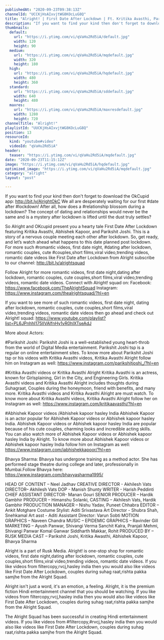 ```yaml
---
publishedAt: "2020-09-23T09:38:13Z"
channelId: "UCCKjHsAIxvjtWG8KOcLuG8Q"
title: "Alright! | First Date After Lockdown | Ft. Kritika Avasthi, Parikshit Joshi & Abhishek Kapoor"
description: "If you want to find your kind then don't forget to download the OkCupid app: http://bit.ly/AlrightOkC\nWe all are desperately waiting for our first #date after #lockdown! After all, how does a #relationship blossom during a lockdown? The concept of dating and relationships would never be the same and is a mystery after lockdown is lifted until the dust truly settles?\n\nSo Alright and OKcupid present you a hearty tale First Date After Lockdown featuring Kritika Avasthi, Abhishek Kapoor, and Parikshit Joshi. This is a story of a nervous couple meeting each other after lockdown. So, get ready, and let’s watch ahead what happens to this date planned post lockdown. For more such #romantic videos, first date night, #dating after lockdown, romantic couples, cute #couples,short films,viral video,trending videos, romantic date videos like First Date after Lockdown from Alright subscribe to our channel: http://bit.ly/alrightsquad\n\nFollow Alright for more romantic videos, first date night,dating after lockdown, romantic couples, cute couples,short films,viral video,trending videos, romantic date videos. Connect with Alright! squad on:\nFacebook: https://www.facebook.com/TheAlrightSquad\nInstagram: https://www.instagram.com/thealrightsquad/?hl=en\n\nIf you want to see more of such romantic videos, first date night, dating after lockdown, romantic couples, cute couples,short films,viral video,trending videos, romantic date videos then go ahead and check out Alright! squad: https://www.youtube.com/playlist?list=PL6JPnhhI175lIVAlfnHy1vR0hlXTseAdJ\n\nMore about Actors:\n\n#Parikshit Joshi: Parikshit Joshi is a well-established young heart-throb from the world of Digital Media entertainment. Parikshit Joshi tsp is a regular on online entertainment sites. To know more about Parikshit Joshi tsp or his videos with Kritika Avasthi videos, Kritika Avasthi Alright follow him on Instagram as well: https://www.instagram.com/parikshitjoshi_/?hl=en\n\n#Kritika Avasthi videos or Kritika Avasthi Alright\nKritika Avasthi is an actress, known for Girlsplaining, Girl in the City, and Engineering Girls. Kritika Avasthi videos and Kritika Avasthi Alright includes thoughts during Suhagraat, Couples during the honeymoon, friend with benefits, and many more. Kritika Avasthi videos and Kritika Avasthi Alright are must watch. To know more about Kritika Avasthi videos, Kritika Avasthi Alright follow her on Instagram as well: https://www.instagram.com/kritikaavasthi/?hl=en\n\n#Abhishek Kapoor videos /Abhishek kapoor hasley India \nAbhishek Kapoor is an actor popular for Abhishek Kapoor videos or Abhishek kapoor hasley India. Abhishek Kapoor videos or Abhishek kapoor hasley India are popular because of his cute couples, charming looks and incredible acting skills. You can also watch more of Abhishek Kapoor videos or Abhishek kapoor hasley India by Alright. To know more about Abhishek Kapoor videos or Abhishek kapoor hasley India follow him on Instagram as well: https://www.instagram.com/iabhishekkapoor/?hl=en\n\nBhavya Sharma:\nBhavya has undergone training as a method actor. She has performed stage theatre during college and later, professionally in Mumbai.Follow Bhavya here: https://www.instagram.com/bhavyasharma1995/\n\nHEAD OF CONTENT – Neel Jadhav\nCREATIVE DIRECTOR - Akhilesh Vats\nDIRECTOR– Akhilesh Vats\nDOP - Manish Shunty\nWRITER - Harish Peddinti \nCHIEF ASSISTANT DIRECTOR- Manan Gouri\nSENIOR PRODUCER – Hardik Gambhir\nPRODUCER – Himanshu Solanki,\nCASTING – Akhilesh Vats, Hardik Gambhir\nPRODUCTION MANAGER – Nishu Yadav, Puneet Chhabra\nEDITOR –  Ankit Motghare \nCostume Stylist: Aditi Srivastava\nArt Director - Shubra Shah, Snehkamal\nArt asst - Aditi\nAssistant Director: Varun Sobti\nMOTION GRAPHICS –  Naveen Chandra\nMUSIC – EPIDEMIC\nGRAPHICS – Ravinder Gill\nMARKETING – Ayush Panwar, Shivangi Verma Sanchit Kalra, Pranjali Mehmi, Shivangi Panwar Komal Ganwar Siddharth Makkar, Rohit\nPRODUCED BY – RUSK MEDIA\nCAST – Parikshit Joshi, Kritika Awasthi, Abhishek Kapoor, Bhavya Sharma\n\nAlright is a part of Rusk Media. Alright! is one-stop shop for romantic videos, first date night,dating after lockdown, romantic couples, cute couples,short films,viral video,trending videos, romantic date videos. If you like videos from filtercopy,rvcj,hasley india then you would also like videos like First Date After Lockdown, couples during suhag raat,rishta pakka samjhe from the Alright Squad. \n\nAlright isn't just a word, it's an emotion, a feeling. Alright, it is the premium fiction Hindi entertainment channel that you should be watching. If you like videos from filtercopy,rvcj,hasley india then you would also like videos like First Date After Lockdown, couples during suhag raat,rishta pakka samjhe from the Alright Squad. \n\nThe Alright Squad has been successful in creating Hindi entertainment videos. If you like videos from #filtercopy,#rvcj,hasley india then you would also like videos like First Date After Lockdown, couples during suhag raat,rishta pakka samjhe from the Alright Squad."
thumbnails:
  default:
    url: "https://i.ytimg.com/vi/qVaHu2Rd5iA/default.jpg"
    width: 120
    height: 90
  medium:
    url: "https://i.ytimg.com/vi/qVaHu2Rd5iA/mqdefault.jpg"
    width: 320
    height: 180
  high:
    url: "https://i.ytimg.com/vi/qVaHu2Rd5iA/hqdefault.jpg"
    width: 480
    height: 360
  standard:
    url: "https://i.ytimg.com/vi/qVaHu2Rd5iA/sddefault.jpg"
    width: 640
    height: 480
  maxres:
    url: "https://i.ytimg.com/vi/qVaHu2Rd5iA/maxresdefault.jpg"
    width: 1280
    height: 720
channelTitle: "Alright!"
playlistId: "UUCKjHsAIxvjtWG8KOcLuG8Q"
position: 13
resourceId:
  kind: "youtube#video"
  videoId: "qVaHu2Rd5iA"
header:
  teaser: "https://i.ytimg.com/vi/qVaHu2Rd5iA/mqdefault.jpg"
date: "2020-09-23T11:15:12Z"
image: "https://i.ytimg.com/vi/qVaHu2Rd5iA/hqdefault.jpg"
optimized_image: "https://i.ytimg.com/vi/qVaHu2Rd5iA/mqdefault.jpg"
category: "alright"
layout: "post"

---
```

If you want to find your kind then don't forget to download the OkCupid app: http://bit.ly/AlrightOkC
We all are desperately waiting for our first #date after #lockdown! After all, how does a #relationship blossom during a lockdown? The concept of dating and relationships would never be the same and is a mystery after lockdown is lifted until the dust truly settles?

So Alright and OKcupid present you a hearty tale First Date After Lockdown featuring Kritika Avasthi, Abhishek Kapoor, and Parikshit Joshi. This is a story of a nervous couple meeting each other after lockdown. So, get ready, and let’s watch ahead what happens to this date planned post lockdown. For more such #romantic videos, first date night, #dating after lockdown, romantic couples, cute #couples,short films,viral video,trending videos, romantic date videos like First Date after Lockdown from Alright subscribe to our channel: http://bit.ly/alrightsquad

Follow Alright for more romantic videos, first date night,dating after lockdown, romantic couples, cute couples,short films,viral video,trending videos, romantic date videos. Connect with Alright! squad on:
Facebook: https://www.facebook.com/TheAlrightSquad
Instagram: https://www.instagram.com/thealrightsquad/?hl=en

If you want to see more of such romantic videos, first date night, dating after lockdown, romantic couples, cute couples,short films,viral video,trending videos, romantic date videos then go ahead and check out Alright! squad: https://www.youtube.com/playlist?list=PL6JPnhhI175lIVAlfnHy1vR0hlXTseAdJ

More about Actors:

#Parikshit Joshi: Parikshit Joshi is a well-established young heart-throb from the world of Digital Media entertainment. Parikshit Joshi tsp is a regular on online entertainment sites. To know more about Parikshit Joshi tsp or his videos with Kritika Avasthi videos, Kritika Avasthi Alright follow him on Instagram as well: https://www.instagram.com/parikshitjoshi_/?hl=en

#Kritika Avasthi videos or Kritika Avasthi Alright
Kritika Avasthi is an actress, known for Girlsplaining, Girl in the City, and Engineering Girls. Kritika Avasthi videos and Kritika Avasthi Alright includes thoughts during Suhagraat, Couples during the honeymoon, friend with benefits, and many more. Kritika Avasthi videos and Kritika Avasthi Alright are must watch. To know more about Kritika Avasthi videos, Kritika Avasthi Alright follow her on Instagram as well: https://www.instagram.com/kritikaavasthi/?hl=en

#Abhishek Kapoor videos /Abhishek kapoor hasley India 
Abhishek Kapoor is an actor popular for Abhishek Kapoor videos or Abhishek kapoor hasley India. Abhishek Kapoor videos or Abhishek kapoor hasley India are popular because of his cute couples, charming looks and incredible acting skills. You can also watch more of Abhishek Kapoor videos or Abhishek kapoor hasley India by Alright. To know more about Abhishek Kapoor videos or Abhishek kapoor hasley India follow him on Instagram as well: https://www.instagram.com/iabhishekkapoor/?hl=en

Bhavya Sharma:
Bhavya has undergone training as a method actor. She has performed stage theatre during college and later, professionally in Mumbai.Follow Bhavya here: https://www.instagram.com/bhavyasharma1995/

HEAD OF CONTENT – Neel Jadhav
CREATIVE DIRECTOR - Akhilesh Vats
DIRECTOR– Akhilesh Vats
DOP - Manish Shunty
WRITER - Harish Peddinti 
CHIEF ASSISTANT DIRECTOR- Manan Gouri
SENIOR PRODUCER – Hardik Gambhir
PRODUCER – Himanshu Solanki,
CASTING – Akhilesh Vats, Hardik Gambhir
PRODUCTION MANAGER – Nishu Yadav, Puneet Chhabra
EDITOR –  Ankit Motghare 
Costume Stylist: Aditi Srivastava
Art Director - Shubra Shah, Snehkamal
Art asst - Aditi
Assistant Director: Varun Sobti
MOTION GRAPHICS –  Naveen Chandra
MUSIC – EPIDEMIC
GRAPHICS – Ravinder Gill
MARKETING – Ayush Panwar, Shivangi Verma Sanchit Kalra, Pranjali Mehmi, Shivangi Panwar Komal Ganwar Siddharth Makkar, Rohit
PRODUCED BY – RUSK MEDIA
CAST – Parikshit Joshi, Kritika Awasthi, Abhishek Kapoor, Bhavya Sharma

Alright is a part of Rusk Media. Alright! is one-stop shop for romantic videos, first date night,dating after lockdown, romantic couples, cute couples,short films,viral video,trending videos, romantic date videos. If you like videos from filtercopy,rvcj,hasley india then you would also like videos like First Date After Lockdown, couples during suhag raat,rishta pakka samjhe from the Alright Squad. 

Alright isn't just a word, it's an emotion, a feeling. Alright, it is the premium fiction Hindi entertainment channel that you should be watching. If you like videos from filtercopy,rvcj,hasley india then you would also like videos like First Date After Lockdown, couples during suhag raat,rishta pakka samjhe from the Alright Squad. 

The Alright Squad has been successful in creating Hindi entertainment videos. If you like videos from #filtercopy,#rvcj,hasley india then you would also like videos like First Date After Lockdown, couples during suhag raat,rishta pakka samjhe from the Alright Squad.